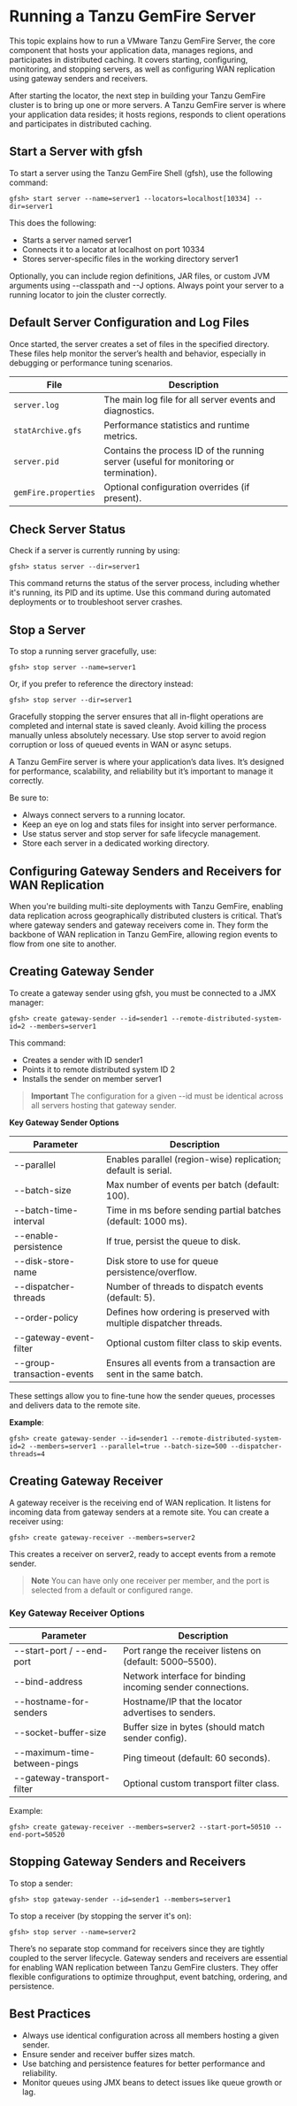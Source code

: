# Running a Tanzu GemFire Server

This topic explains how to run a VMware Tanzu GemFire Server, the core component that hosts your application data, manages regions, and participates in distributed caching. It covers starting, configuring, monitoring, and stopping servers, as well as configuring WAN replication using gateway senders and receivers.

After starting the locator, the next step in building your Tanzu GemFire cluster is to bring up one or more servers. A Tanzu GemFire server is where your application data resides; it hosts regions, responds to client operations and participates in distributed caching.

## Start a Server with gfsh

To start a server using the Tanzu GemFire Shell (gfsh), use the following command:

```shell
gfsh> start server --name=server1 --locators=localhost[10334] --dir=server1
```

This does the following:

* Starts a server named server1
* Connects it to a locator at localhost on port 10334
* Stores server-specific files in the working directory server1

Optionally, you can include region definitions, JAR files, or custom JVM arguments using \--classpath and \--J options. Always point your server to a running locator to join the cluster correctly.

## Default Server Configuration and Log Files

Once started, the server creates a set of files in the specified directory. These files help monitor the server’s health and behavior, especially in debugging or performance tuning scenarios.

| File | Description |
| ----- | ----- |
| `server.log` | The main log file for all server events and diagnostics. |
| `statArchive.gfs` | Performance statistics and runtime metrics. |
| `server.pid` | Contains the process ID of the running server (useful for monitoring or termination). |
| `gemFire.properties` | Optional configuration overrides (if present). |

## Check Server Status

Check if a server is currently running by using:

```shell
gfsh> status server --dir=server1
```

This command returns the status of the server process, including whether it's running, its PID and its uptime. Use this command during automated deployments or to troubleshoot server crashes.

## Stop a Server

To stop a running server gracefully, use:

```shell
gfsh> stop server --name=server1
```

Or, if you prefer to reference the directory instead:

```shell
gfsh> stop server --dir=server1
```

Gracefully stopping the server ensures that all in-flight operations are completed and internal state is saved cleanly. Avoid killing the process manually unless absolutely necessary. Use stop server to avoid region corruption or loss of queued events in WAN or async setups.

A Tanzu GemFire server is where your application’s data lives. It’s designed for performance, scalability, and reliability but it’s important to manage it correctly.

Be sure to:

* Always connect servers to a running locator.
* Keep an eye on log and stats files for insight into server performance.
* Use status server and stop server for safe lifecycle management.
* Store each server in a dedicated working directory.

## Configuring Gateway Senders and Receivers for WAN Replication

When you're building multi-site deployments with Tanzu GemFire, enabling data replication across geographically distributed clusters is critical. That’s where gateway senders and gateway receivers come in. They form the backbone of WAN replication in Tanzu GemFire, allowing region events to flow from one site to another.

## Creating Gateway Sender

To create a gateway sender using gfsh, you must be connected to a JMX manager:

```shell
gfsh> create gateway-sender --id=sender1 --remote-distributed-system-id=2 --members=server1
```

This command:
* Creates a sender with ID sender1
* Points it to remote distributed system ID 2
* Installs the sender on member server1

>**Important**
>The configuration for a given \--id must be identical across all servers hosting that gateway sender.

**Key Gateway Sender Options**

| Parameter | Description |
| ----- | ----- |
| \--parallel | Enables parallel (region-wise) replication; default is serial. |
| \--batch-size | Max number of events per batch (default: 100). |
| \--batch-time-interval | Time in ms before sending partial batches (default: 1000 ms). |
| \--enable-persistence | If true, persist the queue to disk. |
| \--disk-store-name | Disk store to use for queue persistence/overflow. |
| \--dispatcher-threads | Number of threads to dispatch events (default: 5). |
| \--order-policy | Defines how ordering is preserved with multiple dispatcher threads. |
| \--gateway-event-filter | Optional custom filter class to skip events. |
| \--group-transaction-events | Ensures all events from a transaction are sent in the same batch. |

These settings allow you to fine-tune how the sender queues, processes and delivers data to the remote site.

**Example**:

```shell
gfsh> create gateway-sender --id=sender1 --remote-distributed-system-id=2 --members=server1 --parallel=true --batch-size=500 --dispatcher-threads=4
```

## Creating Gateway Receiver

A gateway receiver is the receiving end of WAN replication. It listens for incoming data from gateway senders at a remote site.
You can create a receiver using:

```shell
gfsh> create gateway-receiver --members=server2
```

This creates a receiver on server2, ready to accept events from a remote sender.

>**Note**
>You can have only one receiver per member, and the port is selected from a default or configured range.

### Key Gateway Receiver Options

| Parameter | Description |
| ----- | ----- |
| \--start-port / \--end-port | Port range the receiver listens on (default: 5000–5500). |
| \--bind-address | Network interface for binding incoming sender connections. |
| \--hostname-for-senders | Hostname/IP that the locator advertises to senders. |
| \--socket-buffer-size | Buffer size in bytes (should match sender config). |
| \--maximum-time-between-pings | Ping timeout (default: 60 seconds). |
| \--gateway-transport-filter | Optional custom transport filter class. |

 Example:

```shell
gfsh> create gateway-receiver --members=server2 --start-port=50510 --end-port=50520
```

## Stopping Gateway Senders and Receivers

To stop a sender:

```shell
gfsh> stop gateway-sender --id=sender1 --members=server1
```

To stop a receiver (by stopping the server it's on):

```shell
gfsh> stop server --name=server2
```

There’s no separate stop command for receivers since they are tightly coupled to the server lifecycle. Gateway senders and receivers are essential for enabling WAN replication between Tanzu GemFire clusters. They offer flexible configurations to optimize throughput, event batching, ordering, and persistence.

## Best Practices

* Always use identical configuration across all members hosting a given sender.
* Ensure sender and receiver buffer sizes match.
* Use batching and persistence features for better performance and reliability.
* Monitor queues using JMX beans to detect issues like queue growth or lag.